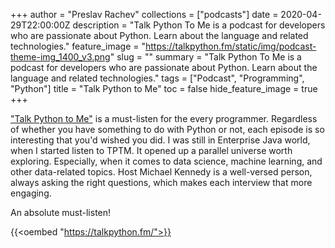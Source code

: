 +++
author = "Preslav Rachev"
collections = ["podcasts"]
date = 2020-04-29T22:00:00Z
description = "Talk Python To Me is a podcast for developers who are passionate about Python. Learn about the language and related technologies."
feature_image = "https://talkpython.fm/static/img/podcast-theme-img_1400_v3.png"
slug = ""
summary = "Talk Python To Me is a podcast for developers who are passionate about Python. Learn about the language and related technologies."
tags = ["Podcast", "Programming", "Python"]
title = "Talk Python to Me"
toc = false
hide_feature_image = true
+++

["Talk Python to Me"](https://talkpython.fm/) is a must-listen for the every programmer. Regardless of whether you have something to do with Python or not, each episode is so interesting that you'd wished you did. I was still in Enterprise Java world, when I started listen to TPTM. It opened up a parallel universe worth exploring. Especially, when it comes to data science, machine learning, and other data-related topics. Host Michael Kennedy is a well-versed person, always asking the right questions, which makes each interview that more engaging.

An absolute must-listen!

{{<oembed "https://talkpython.fm/">}}
